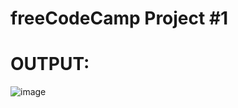 # freeCodeCamp Project #1
# OUTPUT:
![image](https://github.com/user-attachments/assets/1b38a2e1-e639-42b9-9e36-0c8503b7ca5c)
